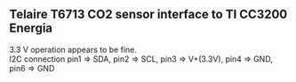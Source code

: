 ## Telaire T6713 CO2 sensor interface to TI CC3200 Energia

3.3 V operation appears to be fine.
<br/>
I2C connection
pin1 => SDA, pin2 => SCL, pin3 => V+(3.3V), pin4 => GND, pin6 => GND
